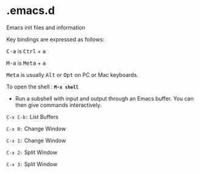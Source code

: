 # .emacs.d
Emacs init files and information

Key bindings are expressed as follows:

<kbd>C-a</kbd> is <kbd>Ctrl</kbd> + <kbd>a</kbd>

<kbd>M-a</kbd> is <kbd>Meta</kbd> + <kbd>a</kbd>

<kbd>Meta</kbd> is usually <kbd>Alt</kbd> or <kbd>Opt</kbd> on PC or Mac keyboards.

To open the shell : <b>`M-x shell`</b>
* Run a subshell with input and output through an Emacs buffer. You can then give commands interactively.

`C-x C-b:`	List Buffers

`C-x 0:`	 	Change Window

`C-x 1:`	 	Change Window

`C-x 2:`	 	Split Window

`C-x 3:`	 	Split Window
